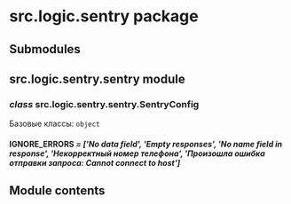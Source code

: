# src.logic.sentry package

## Submodules

## src.logic.sentry.sentry module

### *class* src.logic.sentry.sentry.SentryConfig

Базовые классы: `object`

#### IGNORE_ERRORS *= ['No data field', 'Empty responses', 'No name field in response', 'Некорректный номер телефона', 'Произошла ошибка отправки запроса: Cannot connect to host']*

## Module contents
